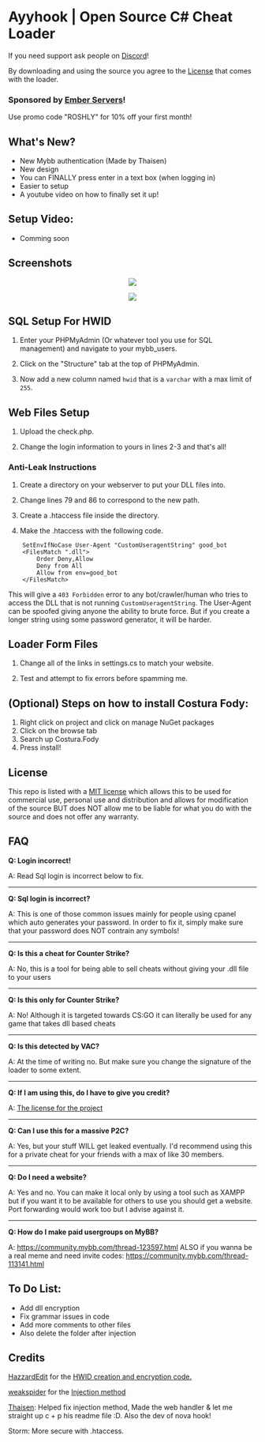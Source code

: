 # Ayyhook | Open Source C# Cheat Loader

If you need support ask people on [Discord](ayyware.com/ayyhook)!

By downloading and using the source you agree to the [License](#license) that comes with the loader.

### Sponsored by [Ember Servers](https://emberservers.net)!
Use promo code "ROSHLY" for 10% off your first month!

## What's New?

- New Mybb authentication (Made by Thaisen)
- New design
- You can FINALLY press enter in a text box (when logging in)
- Easier to setup
- A youtube video on how to finally set it up!

## Setup Video:

- Comming soon

## Screenshots

<p align="center">
 <img src="https://i.gyazo.com/f37574ab0c1cde57c5af438177611504.png">
</p>

<p align="center">
 <img src="https://i.gyazo.com/ad435cb81b6b4b188611c7d59abb6bf3.png">
</p>

## SQL Setup For HWID

1. Enter your PHPMyAdmin (Or whatever tool you use for SQL management) and navigate to your mybb_users.

2. Click on the "Structure" tab at the top of PHPMyAdmin.

3. Now add a new column named `hwid` that is a `varchar` with a max limit of `255`.

## Web Files Setup

1. Upload the check.php.

2. Change the login information to yours in lines 2-3 and that's all!


### Anti-Leak Instructions

1. Create a directory on your webserver to put your DLL files into.

2. Change lines 79 and 86 to correspond to the new path.

3. Create a .htaccess file inside the directory.

4. Make the .htaccess with the following code.

```
    SetEnvIfNoCase User-Agent "CustomUseragentString" good_bot
    <FilesMatch ".dll">
    	Order Deny,Allow
    	Deny from All
    	Allow from env=good_bot
    </FilesMatch>
```


This will give a `403 Forbidden` error to any bot/crawler/human who tries to access the DLL that is not running `CustomUseragentString`. The User-Agent can be spoofed giving anyone the ability to brute force. But if you create a longer string using some password generator, it will be harder.

## Loader Form Files

1. Change all of the links in settings.cs to match your website.

2. Test and attempt to fix errors before spamming me.

## (Optional) Steps on how to install Costura Fody:
1. Right click on project and click on manage NuGet packages
2. Click on the browse tab
3. Search up Costura.Fody
4. Press install!

## License

This repo is listed with a [MIT license](https://github.com/Roshly/AyyHook-Loader/blob/master/LICENSE) which allows this to be used for commercial use, personal use and distribution and allows for modification of the source BUT does NOT allow me to be liable for what you do with the source and does not offer any warranty.

## FAQ

**Q: Login incorrect!**

A: Read Sql login is incorrect below to fix.
___

**Q: Sql login is incorrect?**

A: This is one of those common issues mainly for people using cpanel which auto generates your password.
In order to fix it, simply make sure that your password does NOT contrain any symbols!
___

**Q: Is this a cheat for Counter Strike?**

A: No, this is a tool for being able to sell cheats without giving your .dll file to your users
___
**Q: Is this only for Counter Strike?**

A: No! Although it is targeted towards CS:GO it can literally be used for any game that takes dll based cheats
___
**Q: Is this detected by VAC?**

A: At the time of writing no. But make sure you change the signature of the loader to some extent.
___
**Q: If I am using this, do I have to give you credit?**

A: [The license for the project](https://github.com/Roshly/AyyHook-Loader/blob/master/LICENSE)
___
**Q: Can I use this for a massive P2C?**

A: Yes, but your stuff WILL get leaked eventually. I'd recommend using this for a private cheat for your friends with a max of like 30 members.
___
**Q: Do I need a website?**

A: Yes and no. You can make it local only by using a tool such as XAMPP but if you want it to be available for others to use you should get a website. Port forwarding would work too but I advise against it.
___
**Q: How do I make paid usergroups on MyBB?**

A: https://community.mybb.com/thread-123597.html ALSO if you wanna be a real meme and need invite codes: https://community.mybb.com/thread-113141.html

## To Do List:
- Add dll encryption
- Fix grammar issues in code
- Add more comments to other files
- Also delete the folder after injection

## Credits

[HazzardEdit](https://www.youtube.com/channel/UCG0LukbgMa6vJkA_JJ4Jepg) for the [HWID creation and encryption code.](https://www.youtube.com/watch?v=M1-pAqPqJcw)

[weakspider](https://www.unknowncheats.me/forum/members/172964.html) for the [Injection method](https://www.unknowncheats.me/forum/c-/213037-x86-manual-map-injection.html)

[Thaisen](https://github.com/ThaisenPM): Helped fix injection method, Made the web handler & let me straight up c + p his readme file :D. Also the dev of nova hook!

Storm: More secure with .htaccess.
